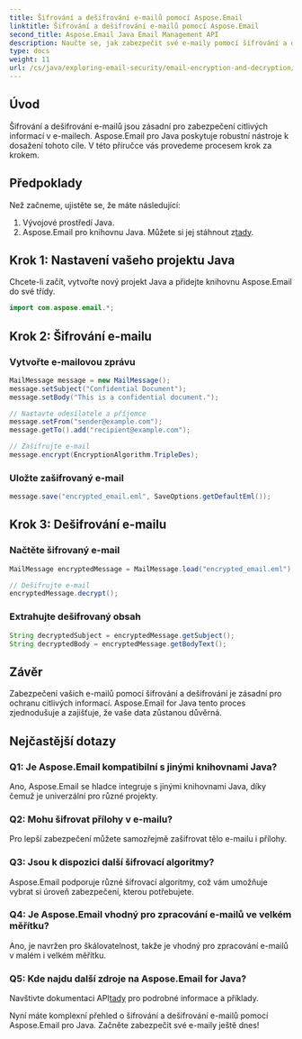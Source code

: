 ```yaml
---
title: Šifrování a dešifrování e-mailů pomocí Aspose.Email
linktitle: Šifrování a dešifrování e-mailů pomocí Aspose.Email
second_title: Aspose.Email Java Email Management API
description: Naučte se, jak zabezpečit své e-maily pomocí šifrování a dešifrování e-mailů pomocí Aspose.Email for Java. Součástí je podrobný průvodce, zdrojový kód a často kladené otázky.
type: docs
weight: 11
url: /cs/java/exploring-email-security/email-encryption-and-decryption/
---
```


## Úvod

Šifrování a dešifrování e-mailů jsou zásadní pro zabezpečení citlivých informací v e-mailech. Aspose.Email pro Java poskytuje robustní nástroje k dosažení tohoto cíle. V této příručce vás provedeme procesem krok za krokem.

## Předpoklady

Než začneme, ujistěte se, že máte následující:

1. Vývojové prostředí Java.
2.  Aspose.Email pro knihovnu Java. Můžete si jej stáhnout z[tady](https://releases.aspose.com/email/java/).

## Krok 1: Nastavení vašeho projektu Java

Chcete-li začít, vytvořte nový projekt Java a přidejte knihovnu Aspose.Email do své třídy.

```java
import com.aspose.email.*;
```

## Krok 2: Šifrování e-mailu

### Vytvořte e-mailovou zprávu

```java
MailMessage message = new MailMessage();
message.setSubject("Confidential Document");
message.setBody("This is a confidential document.");

// Nastavte odesílatele a příjemce
message.setFrom("sender@example.com");
message.getTo().add("recipient@example.com");

// Zašifrujte e-mail
message.encrypt(EncryptionAlgorithm.TripleDes);
```

### Uložte zašifrovaný e-mail

```java
message.save("encrypted_email.eml", SaveOptions.getDefaultEml());
```

## Krok 3: Dešifrování e-mailu

### Načtěte šifrovaný e-mail

```java
MailMessage encryptedMessage = MailMessage.load("encrypted_email.eml");

// Dešifrujte e-mail
encryptedMessage.decrypt();
```

### Extrahujte dešifrovaný obsah

```java
String decryptedSubject = encryptedMessage.getSubject();
String decryptedBody = encryptedMessage.getBodyText();
```

## Závěr

Zabezpečení vašich e-mailů pomocí šifrování a dešifrování je zásadní pro ochranu citlivých informací. Aspose.Email for Java tento proces zjednodušuje a zajišťuje, že vaše data zůstanou důvěrná.

## Nejčastější dotazy

### Q1: Je Aspose.Email kompatibilní s jinými knihovnami Java?

Ano, Aspose.Email se hladce integruje s jinými knihovnami Java, díky čemuž je univerzální pro různé projekty.

### Q2: Mohu šifrovat přílohy v e-mailu?

Pro lepší zabezpečení můžete samozřejmě zašifrovat tělo e-mailu i přílohy.

### Q3: Jsou k dispozici další šifrovací algoritmy?

Aspose.Email podporuje různé šifrovací algoritmy, což vám umožňuje vybrat si úroveň zabezpečení, kterou potřebujete.

### Q4: Je Aspose.Email vhodný pro zpracování e-mailů ve velkém měřítku?

Ano, je navržen pro škálovatelnost, takže je vhodný pro zpracování e-mailů v malém i velkém měřítku.

### Q5: Kde najdu další zdroje na Aspose.Email for Java?

 Navštivte dokumentaci API[tady](https://reference.aspose.com/email/java/) pro podrobné informace a příklady.

Nyní máte komplexní přehled o šifrování a dešifrování e-mailů pomocí Aspose.Email pro Java. Začněte zabezpečit své e-maily ještě dnes!